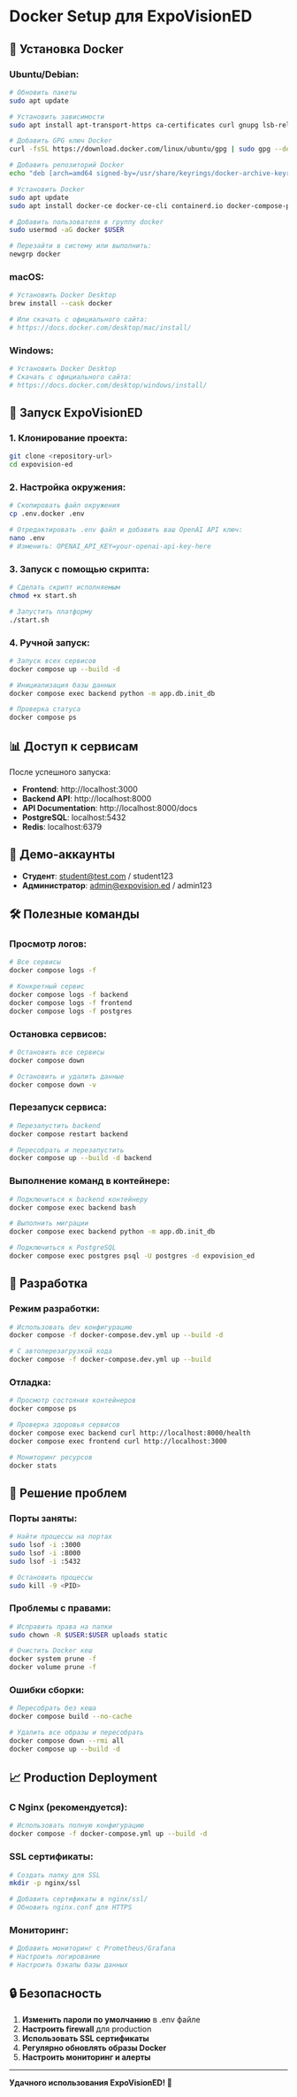 # Docker Setup для ExpoVisionED

## 🐳 Установка Docker

### Ubuntu/Debian:
```bash
# Обновить пакеты
sudo apt update

# Установить зависимости
sudo apt install apt-transport-https ca-certificates curl gnupg lsb-release

# Добавить GPG ключ Docker
curl -fsSL https://download.docker.com/linux/ubuntu/gpg | sudo gpg --dearmor -o /usr/share/keyrings/docker-archive-keyring.gpg

# Добавить репозиторий Docker
echo "deb [arch=amd64 signed-by=/usr/share/keyrings/docker-archive-keyring.gpg] https://download.docker.com/linux/ubuntu $(lsb_release -cs) stable" | sudo tee /etc/apt/sources.list.d/docker.list > /dev/null

# Установить Docker
sudo apt update
sudo apt install docker-ce docker-ce-cli containerd.io docker-compose-plugin

# Добавить пользователя в группу docker
sudo usermod -aG docker $USER

# Перезайти в систему или выполнить:
newgrp docker
```

### macOS:
```bash
# Установить Docker Desktop
brew install --cask docker

# Или скачать с официального сайта:
# https://docs.docker.com/desktop/mac/install/
```

### Windows:
```bash
# Установить Docker Desktop
# Скачать с официального сайта:
# https://docs.docker.com/desktop/windows/install/
```

## 🚀 Запуск ExpoVisionED

### 1. Клонирование проекта:
```bash
git clone <repository-url>
cd expovision-ed
```

### 2. Настройка окружения:
```bash
# Скопировать файл окружения
cp .env.docker .env

# Отредактировать .env файл и добавить ваш OpenAI API ключ:
nano .env
# Изменить: OPENAI_API_KEY=your-openai-api-key-here
```

### 3. Запуск с помощью скрипта:
```bash
# Сделать скрипт исполняемым
chmod +x start.sh

# Запустить платформу
./start.sh
```

### 4. Ручной запуск:
```bash
# Запуск всех сервисов
docker compose up --build -d

# Инициализация базы данных
docker compose exec backend python -m app.db.init_db

# Проверка статуса
docker compose ps
```

## 📊 Доступ к сервисам

После успешного запуска:

- **Frontend**: http://localhost:3000
- **Backend API**: http://localhost:8000
- **API Documentation**: http://localhost:8000/docs
- **PostgreSQL**: localhost:5432
- **Redis**: localhost:6379

## 👤 Демо-аккаунты

- **Студент**: student@test.com / student123
- **Администратор**: admin@expovision.ed / admin123

## 🛠️ Полезные команды

### Просмотр логов:
```bash
# Все сервисы
docker compose logs -f

# Конкретный сервис
docker compose logs -f backend
docker compose logs -f frontend
docker compose logs -f postgres
```

### Остановка сервисов:
```bash
# Остановить все сервисы
docker compose down

# Остановить и удалить данные
docker compose down -v
```

### Перезапуск сервиса:
```bash
# Перезапустить backend
docker compose restart backend

# Пересобрать и перезапустить
docker compose up --build -d backend
```

### Выполнение команд в контейнере:
```bash
# Подключиться к backend контейнеру
docker compose exec backend bash

# Выполнить миграции
docker compose exec backend python -m app.db.init_db

# Подключиться к PostgreSQL
docker compose exec postgres psql -U postgres -d expovision_ed
```

## 🔧 Разработка

### Режим разработки:
```bash
# Использовать dev конфигурацию
docker compose -f docker-compose.dev.yml up --build -d

# С автоперезагрузкой кода
docker compose -f docker-compose.dev.yml up --build
```

### Отладка:
```bash
# Просмотр состояния контейнеров
docker compose ps

# Проверка здоровья сервисов
docker compose exec backend curl http://localhost:8000/health
docker compose exec frontend curl http://localhost:3000

# Мониторинг ресурсов
docker stats
```

## 🚨 Решение проблем

### Порты заняты:
```bash
# Найти процессы на портах
sudo lsof -i :3000
sudo lsof -i :8000
sudo lsof -i :5432

# Остановить процессы
sudo kill -9 <PID>
```

### Проблемы с правами:
```bash
# Исправить права на папки
sudo chown -R $USER:$USER uploads static

# Очистить Docker кеш
docker system prune -f
docker volume prune -f
```

### Ошибки сборки:
```bash
# Пересобрать без кеша
docker compose build --no-cache

# Удалить все образы и пересобрать
docker compose down --rmi all
docker compose up --build -d
```

## 📈 Production Deployment

### С Nginx (рекомендуется):
```bash
# Использовать полную конфигурацию
docker compose -f docker-compose.yml up --build -d
```

### SSL сертификаты:
```bash
# Создать папку для SSL
mkdir -p nginx/ssl

# Добавить сертификаты в nginx/ssl/
# Обновить nginx.conf для HTTPS
```

### Мониторинг:
```bash
# Добавить мониторинг с Prometheus/Grafana
# Настроить логирование
# Настроить бэкапы базы данных
```

## 🔒 Безопасность

1. **Изменить пароли по умолчанию** в .env файле
2. **Настроить firewall** для production
3. **Использовать SSL сертификаты**
4. **Регулярно обновлять образы Docker**
5. **Настроить мониторинг и алерты**

---

**Удачного использования ExpoVisionED! 🚀**


